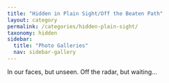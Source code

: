 ```yaml
---
title: "Hidden in Plain Sight/Off the Beaten Path"
layout: category
permalink: /categories/hidden-plain-sight/
taxonomy: hidden
sidebar:
  title: "Photo Galleries"
  nav: sidebar-gallery
---
```


In our faces, but unseen. Off the radar, but waiting...
